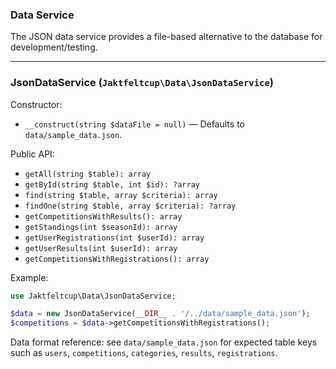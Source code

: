 ### Data Service

The JSON data service provides a file-based alternative to the database for development/testing.

---

### JsonDataService (`Jaktfeltcup\Data\JsonDataService`)

Constructor:
- `__construct(string $dataFile = null)` — Defaults to `data/sample_data.json`.

Public API:
- `getAll(string $table): array`
- `getById(string $table, int $id): ?array`
- `find(string $table, array $criteria): array`
- `findOne(string $table, array $criteria): ?array`
- `getCompetitionsWithResults(): array`
- `getStandings(int $seasonId): array`
- `getUserRegistrations(int $userId): array`
- `getUserResults(int $userId): array`
- `getCompetitionsWithRegistrations(): array`

Example:
```php
use Jaktfeltcup\Data\JsonDataService;

$data = new JsonDataService(__DIR__ . '/../data/sample_data.json');
$competitions = $data->getCompetitionsWithRegistrations();
```

Data format reference: see `data/sample_data.json` for expected table keys such as `users`, `competitions`, `categories`, `results`, `registrations`.

